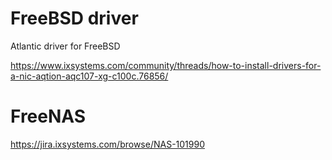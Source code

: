 # FreeBSD driver

Atlantic driver for FreeBSD

https://www.ixsystems.com/community/threads/how-to-install-drivers-for-a-nic-aqtion-aqc107-xg-c100c.76856/

# FreeNAS

https://jira.ixsystems.com/browse/NAS-101990
